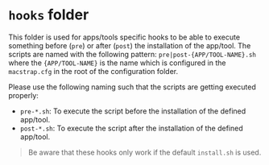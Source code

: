 # `hooks` folder
This folder is used for apps/tools specific hooks to be able to execute something before (`pre`) or after (`post`) the 
installation of the app/tool. The scripts are named with the following pattern: `pre|post-{APP/TOOL-NAME}.sh` where the 
`{APP/TOOL-NAME}` is the name which is configured in the `macstrap.cfg` in the root of the configuration folder.

Please use the following naming such that the scripts are getting executed properly:

* `pre-*.sh`: To execute the script before the installation of the defined app/tool.
* `post-*.sh`: To execute the script after the installation of the defined app/tool.

> Be aware that these hooks only work if the default `install.sh` is used.
